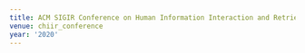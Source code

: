 ```yaml
---
title: ACM SIGIR Conference on Human Information Interaction and Retrieval (2020)
venue: chiir_conference
year: '2020'
---
```

